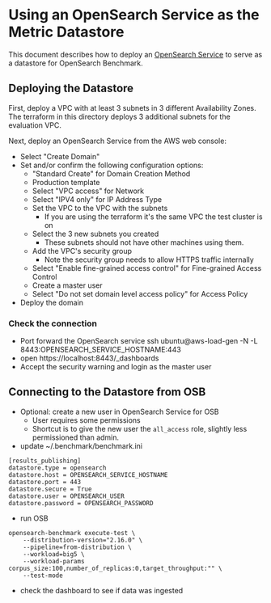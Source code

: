 # Using an OpenSearch Service as the Metric Datastore
This document describes how to deploy an [OpenSearch Service](https://aws.amazon.com/opensearch-service/) to serve as a datastore for OpenSearch Benchmark.

## Deploying the Datastore
First, deploy a VPC with at least 3 subnets in 3 different Availability Zones. The terraform in this directory deploys 3 additional subnets for the evaluation VPC.

Next, deploy an OpenSearch Service from the AWS web console:
- Select "Create Domain"
- Set and/or confirm the following configuration options:
    - "Standard Create" for Domain Creation Method
    - Production template
    - Select "VPC access" for Network
    - Select "IPV4 only" for IP Address Type
    - Set the VPC to the VPC with the subnets
        - If you are using the terraform it's the same VPC the test cluster is on
    - Select the 3 new subnets you created
        - These subnets should not have other machines using them.
    - Add the VPC's security group
        - Note the security group needs to allow HTTPS traffic internally
    - Select "Enable fine-grained access control" for Fine-grained Access Control
    - Create a master user
    - Select "Do not set domain level access policy" for Access Policy
- Deploy the domain
### Check the connection
- Port forward the OpenSearch service
ssh ubuntu@aws-load-gen -N -L 8443:OPENSEARCH_SERVICE_HOSTNAME:443
- open https://localhost:8443/_dashboards
- Accept the security warning and login as the master user
## Connecting to the Datastore from OSB
- Optional: create a new user in OpenSearch Service for OSB
    - User requires some permissions
    - Shortcut is to give the new user the `all_access` role, slightly less permissioned than admin.
- update ~/.benchmark/benchmark.ini
```
[results_publishing]
datastore.type = opensearch
datastore.host = OPENSEARCH_SERVICE_HOSTNAME
datastore.port = 443
datastore.secure = True
datastore.user = OPENSEARCH_USER
datastore.password = OPENSEARCH_PASSWORD
```
- run OSB
```
opensearch-benchmark execute-test \
    --distribution-version="2.16.0" \
    --pipeline=from-distribution \
    --workload=big5 \
    --workload-params corpus_size:100,number_of_replicas:0,target_throughput:"" \
    --test-mode
```
- check the dashboard to see if data was ingested
